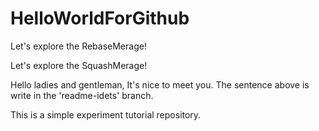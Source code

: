 # HelloWorldForGithub

Let's explore the RebaseMerage!

Let's explore the SquashMerage!

Hello ladies and gentleman, It's nice to meet you.
The sentence above is write in the 'readme-idets' branch.

This is a simple experiment tutorial repository.
